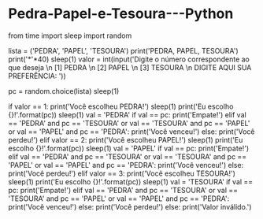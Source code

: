 # Pedra-Papel-e-Tesoura---Python
from time import sleep
import random

lista = ('PEDRA', 'PAPEL', 'TESOURA')
print('PEDRA, PAPEL, TESOURA')
print('*'*40)
sleep(1)
valor = int(input('Digite o número correspondente ao que deseja \n [1] PEDRA \n [2] PAPEL \n [3] TESOURA \n DIGITE AQUI SUA PREFERÊNCIA: '))

pc = random.choice(lista)
sleep(1)

if valor == 1:
    print('Você escolheu PEDRA!')
    sleep(1)
    print('Eu escolho {}!'.format(pc))
    sleep(1)
    val = 'PEDRA'
    if val == pc:
        print('Empate!')
    elif val == 'PEDRA' and pc == 'TESOURA' or val == 'TESOURA' and pc == 'PAPEL' or val == 'PAPEL' and pc == 'PEDRA':
        print('Você venceu!')
    else:
        print('Você perdeu!')
elif valor == 2:
    print('Você escolheu PAPEL!')
    sleep(1)
    print('Eu escolho {}!'.format(pc))
    sleep(1)
    val = 'PAPEL'
    if val == pc:
        print('Empate!')
    elif val == 'PEDRA' and pc == 'TESOURA' or val == 'TESOURA' and pc == 'PAPEL' or val == 'PAPEL' and pc == 'PEDRA':
        print('Você venceu!')
    else:
        print('Você perdeu!')
elif valor == 3:
    print('Você escolheu TESOURA!')
    sleep(1)
    print('Eu escolho {}!'.format(pc))
    sleep(1)
    val = 'TESOURA'
    if val == pc:
        print('Empate!')
    elif val == 'PEDRA' and pc == 'TESOURA' or val == 'TESOURA' and pc == 'PAPEL' or val == 'PAPEL' and pc == 'PEDRA':
        print('Você venceu!')
    else:
        print('Você perdeu!')
else:
    print('Valor inválido.')

